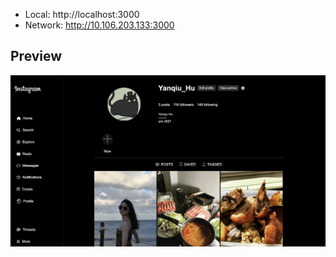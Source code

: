    - Local:        http://localhost:3000
   - Network:      http://10.106.203.133:3000


## Preview
![image](./public/Screenshot.png)
